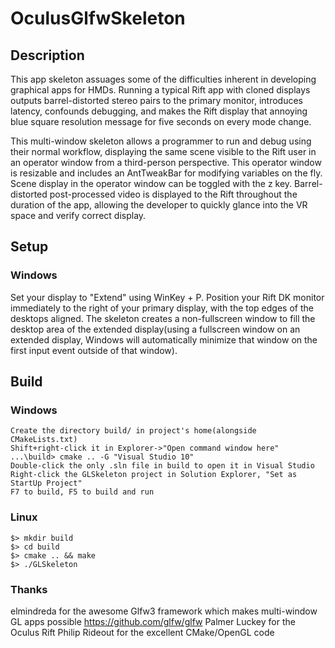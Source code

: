 # OculusGlfwSkeleton

## Description

This app skeleton assuages some of the difficulties inherent in developing graphical apps for HMDs. Running a typical Rift app with cloned displays outputs barrel-distorted stereo pairs to the primary monitor, introduces latency, confounds debugging, and makes the Rift display that annoying blue square resolution message for five seconds on every mode change.

This multi-window skeleton allows a programmer to run and debug using their normal workflow, displaying the same scene visible to the Rift user in an operator window from a third-person perspective. This operator window is resizable and includes an AntTweakBar for modifying variables on the fly. Scene display in the operator window can be toggled with the z key. Barrel-distorted post-processed video is displayed to the Rift throughout the duration of the app, allowing the developer to quickly glance into the VR space and verify correct display.


## Setup

### Windows

Set your display to "Extend" using WinKey + P. Position your Rift DK monitor immediately to the right of your primary display, with the top edges of the desktops aligned. The skeleton creates a non-fullscreen window to fill the desktop area of the extended display(using a fullscreen window on an extended display, Windows will automatically minimize that window on the first input event outside of that window).


## Build

### Windows

    Create the directory build/ in project's home(alongside CMakeLists.txt)
    Shift+right-click it in Explorer->"Open command window here"
    ...\build> cmake .. -G "Visual Studio 10"
    Double-click the only .sln file in build to open it in Visual Studio
    Right-click the GLSkeleton project in Solution Explorer, "Set as StartUp Project"
    F7 to build, F5 to build and run

### Linux

    $> mkdir build
    $> cd build
    $> cmake .. && make
    $> ./GLSkeleton


### Thanks

elmindreda for the awesome Glfw3 framework which makes multi-window GL apps possible https://github.com/glfw/glfw
Palmer Luckey for the Oculus Rift
Philip Rideout for the excellent CMake/OpenGL code
